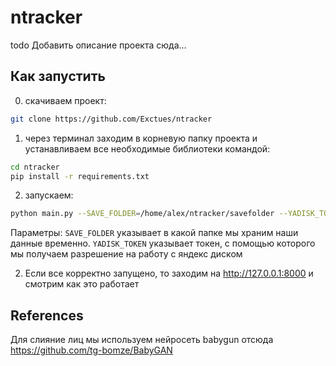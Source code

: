 # ntracker
  todo Добавить описание проекта сюда...

## Как запустить
0) скачиваем проект: 
```bash
git clone https://github.com/Exctues/ntracker
```
1) через терминал заходим в корневую папку проекта и устанавливаем все необходимые библиотеки командой:
```bash
cd ntracker
pip install -r requirements.txt
```
2) запускаем: 
```bash
python main.py --SAVE_FOLDER=/home/alex/ntracker/savefolder --YADISK_TOKEN="token_uuid"`
```
Параметры:
`SAVE_FOLDER` указывает в какой папке мы храним наши данные временно.
`YADISK_TOKEN` указывает токен, с помощью которого мы получаем разрешение на работу с яндекс диском

2) Если все корректно запущено, то заходим на http://127.0.0.1:8000 и смотрим как это работает 


## References
Для слияние лиц мы используем нейросеть babygun отсюда https://github.com/tg-bomze/BabyGAN 
